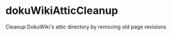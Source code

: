dokuWikiAtticCleanup
====================

Cleanup DokuWiki's attic directory by removing old page revisions
